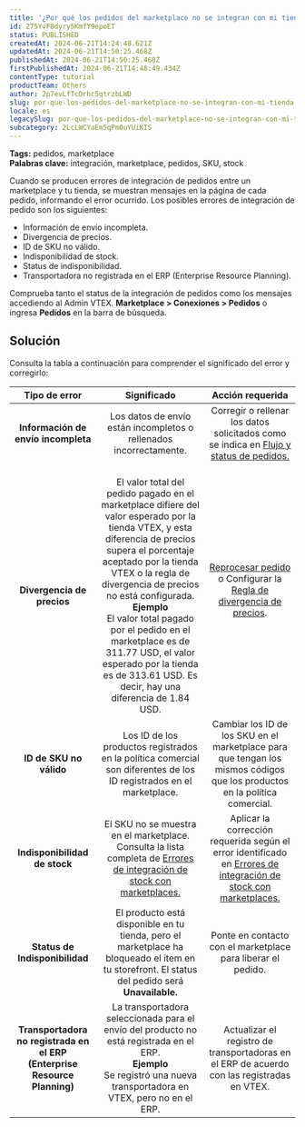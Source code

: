 ```yaml
---
title: '¿Por qué los pedidos del marketplace no se integran con mi tienda?'
id: 275YvF8dyry5KmfY9epoET
status: PUBLISHED
createdAt: 2024-06-21T14:24:48.621Z
updatedAt: 2024-06-21T14:50:25.468Z
publishedAt: 2024-06-21T14:50:25.468Z
firstPublishedAt: 2024-06-21T14:48:49.434Z
contentType: tutorial
productTeam: Others
author: 2p7evLfTcDrhc5qtrzbLWD
slug: por-que-los-pedidos-del-marketplace-no-se-integran-con-mi-tienda
locale: es
legacySlug: por-que-los-pedidos-del-marketplace-no-se-integran-con-mi-tienda
subcategory: 2LcLWCYaEm5qPmOuYUiKIS
---
```


**Tags:** pedidos, marketplace  
**Palabras clave:** integración, marketplace, pedidos, SKU, stock  

Cuando se producen errores de integración de pedidos entre un marketplace y tu tienda, se muestran mensajes en la página de cada pedido, informando el error ocurrido. Los posibles errores de integración de pedido son los siguientes:  

- Información de envío incompleta.  
- Divergencia de precios.  
- ID de SKU no válido.  
- Indisponibilidad de stock.  
- Status de indisponibilidad.  
- Transportadora no registrada en el ERP (Enterprise Resource Planning).  

Comprueba tanto el status de la integración de pedidos como los mensajes accediendo al Admin VTEX. **Marketplace > Conexiones > Pedidos** o ingresa **Pedidos** en la barra de búsqueda.   

## Solución

Consulta la tabla a continuación para comprender el significado del error y corregirlo:  

| **Tipo de error** | **Significado** | **Acción requerida** |
|:---:|:---:|:---:|
| **Información de envío incompleta** | Los datos de envío están incompletos o rellenados incorrectamente. | Corregir o rellenar los datos solicitados como se indica en [Flujo y status de pedidos.](https://help.vtex.com/es/tutorial/fluxo-e-status-de-pedidos--tutorials_196) |
| <br>**Divergencia de precios** | <br>El valor total del pedido pagado en el marketplace difiere del valor esperado por la tienda VTEX, y esta diferencia de precios supera el porcentaje aceptado por la tienda VTEX o la regla de divergencia de precios no está configurada.<br>**Ejemplo**<br>El valor total pagado por el pedido en el marketplace es de 311.77 USD, el valor esperado por la tienda es de 313.61 USD. Es decir, hay una diferencia de 1.84 USD. | [Reprocesar pedido](https://help.vtex.com/es/tutorial/verificando-integracao-no-bridge#pedidos) o Configurar la [Regla de divergencia de precios](https://help.vtex.com/es/tutorial/regra-de-divergencia-de-valores--6RlFLhD1rIRRshl83KnCjW). |
| **ID de SKU no válido** | Los ID de los productos registrados en la política comercial son diferentes de los ID registrados en el marketplace. | Cambiar los ID de los SKU en el marketplace para que tengan los mismos códigos que los productos en la política comercial. |
| **Indisponibilidad de stock** | El SKU no se muestra en el marketplace.<br>Consulta la lista completa de [Errores de integración de stock con marketplaces.](https://help.vtex.com/es/tutorial/erros-de-integracao-de-estoque-com-marketplaces--32bcsv9Dx1Dtl0YQOwWDpc) | Aplicar la corrección requerida según el error identificado en [Errores de integración de stock con marketplaces.](https://help.vtex.com/es/tutorial/erros-de-integracao-de-estoque-com-marketplaces--32bcsv9Dx1Dtl0YQOwWDpc)<br>  |
| **Status de Indisponibilidad** | El producto está disponible en tu tienda, pero el marketplace ha bloqueado el ítem en tu storefront. El status del pedido será **Unavailable.** | Ponte en contacto con el marketplace para liberar el pedido. |
| **Transportadora no registrada en el ERP (Enterprise Resource Planning)** | La transportadora seleccionada para el envío del producto no está registrada en el ERP.<br>**Ejemplo**<br>Se registró una nueva transportadora en VTEX, pero no en el ERP. | Actualizar el registro de transportadoras en el ERP de acuerdo con las registradas en VTEX. |

